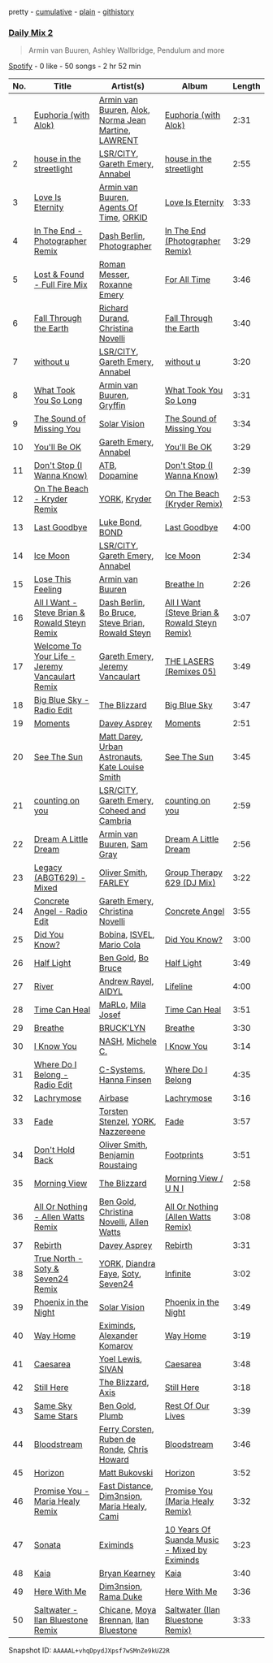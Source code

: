 pretty - [cumulative](/playlists/cumulative/37i9dQZF1E3aggHoBbHSXE.md) - [plain](/playlists/plain/37i9dQZF1E3aggHoBbHSXE) - [githistory](https://github.githistory.xyz/mdn522/spotify-playlist-archive/blob/main/playlists/plain/37i9dQZF1E3aggHoBbHSXE)

### [Daily Mix 2](https://open.spotify.com/playlist/37i9dQZF1E3aggHoBbHSXE)

> Armin van Buuren, Ashley Wallbridge, Pendulum and more

[Spotify](https://open.spotify.com/user/spotify) - 0 like - 50 songs - 2 hr 52 min

| No. | Title | Artist(s) | Album | Length |
|---|---|---|---|---|
| 1 | [Euphoria \(with Alok\)](https://open.spotify.com/track/2Fv1x10CiHukDdu96CYeHc) | [Armin van Buuren](https://open.spotify.com/artist/0SfsnGyD8FpIN4U4WCkBZ5), [Alok](https://open.spotify.com/artist/0NGAZxHanS9e0iNHpR8f2W), [Norma Jean Martine](https://open.spotify.com/artist/2fsk4VlJdNF6G8cCMDrrzB), [LAWRENT](https://open.spotify.com/artist/0O9m6ZuAAvUOhT6OgbtAmI) | [Euphoria \(with Alok\)](https://open.spotify.com/album/3lFUdKS5aaxORrnAzj7XIp) | 2:31 |
| 2 | [house in the streetlight](https://open.spotify.com/track/2oKH22tSUiqdjDSUhnWz0t) | [LSR/CITY](https://open.spotify.com/artist/0YQ22xAzgefaKw8vKCAEp2), [Gareth Emery](https://open.spotify.com/artist/0hprEC0nsWuQPSHag1O2Vi), [Annabel](https://open.spotify.com/artist/4zR2t8bagib4ozydVgb93l) | [house in the streetlight](https://open.spotify.com/album/0zaBQVn70gLIwHrKto8ViF) | 2:55 |
| 3 | [Love Is Eternity](https://open.spotify.com/track/4iXTpwsitXpEeS9nojYVGb) | [Armin van Buuren](https://open.spotify.com/artist/0SfsnGyD8FpIN4U4WCkBZ5), [Agents Of Time](https://open.spotify.com/artist/6Jbyd4qzEtbFtswZP1o6Ht), [ORKID](https://open.spotify.com/artist/2fTfS7krIHHUCF6dRQmbkG) | [Love Is Eternity](https://open.spotify.com/album/50GZ0ASPkFLzIW7gtivOre) | 3:33 |
| 4 | [In The End \- Photographer Remix](https://open.spotify.com/track/13JYeTnxWhXJcwjogYSraT) | [Dash Berlin](https://open.spotify.com/artist/1xT5p0VBpnZDrvVSjX9sri), [Photographer](https://open.spotify.com/artist/073AaGdfoT7IzCpOgmKkql) | [In The End \(Photographer Remix\)](https://open.spotify.com/album/4xBW2XjIbpEaFKKe28iQG6) | 3:29 |
| 5 | [Lost & Found \- Full Fire Mix](https://open.spotify.com/track/1BcQRBsGIA3uy7a9z9kzcl) | [Roman Messer](https://open.spotify.com/artist/25DnzR3jtrD8StkyyRCvHR), [Roxanne Emery](https://open.spotify.com/artist/70bIIPbBQeaFzRrIfahMEM) | [For All Time](https://open.spotify.com/album/17gbqJA3DoG1U7aw70GIrE) | 3:46 |
| 6 | [Fall Through the Earth](https://open.spotify.com/track/13sR6DpLw3uun6xBf6mwo1) | [Richard Durand](https://open.spotify.com/artist/7wne8sUhTAJdIsnuO4GjnR), [Christina Novelli](https://open.spotify.com/artist/1dbzT291PCwwYJK0l3Tr1n) | [Fall Through the Earth](https://open.spotify.com/album/2wOaEAC5560QR6GXQfG8uK) | 3:40 |
| 7 | [without u](https://open.spotify.com/track/2VHMxDk7cTzeZOIZozfTfi) | [LSR/CITY](https://open.spotify.com/artist/0YQ22xAzgefaKw8vKCAEp2), [Gareth Emery](https://open.spotify.com/artist/0hprEC0nsWuQPSHag1O2Vi), [Annabel](https://open.spotify.com/artist/4zR2t8bagib4ozydVgb93l) | [without u](https://open.spotify.com/album/69IL9BtvOJJpiLtQ30QCPf) | 3:20 |
| 8 | [What Took You So Long](https://open.spotify.com/track/2YSWJU0HINhi24oH19ALo6) | [Armin van Buuren](https://open.spotify.com/artist/0SfsnGyD8FpIN4U4WCkBZ5), [Gryffin](https://open.spotify.com/artist/2ZRQcIgzPCVaT9XKhXZIzh) | [What Took You So Long](https://open.spotify.com/album/5BxLMz1DhF1yZNdeAlID3h) | 3:31 |
| 9 | [The Sound of Missing You](https://open.spotify.com/track/0tsi9FJDvIGyIwZDUv2qkN) | [Solar Vision](https://open.spotify.com/artist/4wd6bczppl4mNXPyhg0HT4) | [The Sound of Missing You](https://open.spotify.com/album/6hRPWBwRhAIvbu9Z2nWoqb) | 3:34 |
| 10 | [You'll Be OK](https://open.spotify.com/track/1YXUD5D1ZRSaKZRZME4UB5) | [Gareth Emery](https://open.spotify.com/artist/0hprEC0nsWuQPSHag1O2Vi), [Annabel](https://open.spotify.com/artist/4zR2t8bagib4ozydVgb93l) | [You'll Be OK](https://open.spotify.com/album/01DFy2pJN1Pn6ilBGIE0QC) | 3:29 |
| 11 | [Don't Stop \(I Wanna Know\)](https://open.spotify.com/track/0GaelwSoQDKjwoE16jxwNo) | [ATB](https://open.spotify.com/artist/7jZM5w05mGhw6wTB1okhD9), [Dopamine](https://open.spotify.com/artist/3Edve4VIATi0OZngclQlkN) | [Don't Stop \(I Wanna Know\)](https://open.spotify.com/album/0CjeKexsHa6yFv7X43qJ4d) | 2:39 |
| 12 | [On The Beach \- Kryder Remix](https://open.spotify.com/track/57Y9YzDxXB2sVlhvqK94sK) | [YORK](https://open.spotify.com/artist/20L5MecnuNujUE6imrfK0Q), [Kryder](https://open.spotify.com/artist/1xfLBmx0n8DQri9HxJsq9O) | [On The Beach \(Kryder Remix\)](https://open.spotify.com/album/5FNTGwgQrCatyLAkurpgKk) | 2:53 |
| 13 | [Last Goodbye](https://open.spotify.com/track/5YLajakY9egbhDUIGoaPN2) | [Luke Bond](https://open.spotify.com/artist/13jm4r5O79Vxjy3zzZ51j0), [BOND](https://open.spotify.com/artist/5Z2uHnS6Hv70H5v9oSzkhm) | [Last Goodbye](https://open.spotify.com/album/3XEcG2T2LITyH80xHUbdro) | 4:00 |
| 14 | [Ice Moon](https://open.spotify.com/track/1Vv4jqn3EZZw0BThJqjhJD) | [LSR/CITY](https://open.spotify.com/artist/0YQ22xAzgefaKw8vKCAEp2), [Gareth Emery](https://open.spotify.com/artist/0hprEC0nsWuQPSHag1O2Vi), [Annabel](https://open.spotify.com/artist/4zR2t8bagib4ozydVgb93l) | [Ice Moon](https://open.spotify.com/album/4ZFwY8augL822xcvrf0LL2) | 2:34 |
| 15 | [Lose This Feeling](https://open.spotify.com/track/4tV6C36fjDmz0kzlFIdx3o) | [Armin van Buuren](https://open.spotify.com/artist/0SfsnGyD8FpIN4U4WCkBZ5) | [Breathe In](https://open.spotify.com/album/5O5omtkIR6DrDMKM8YCHmw) | 2:26 |
| 16 | [All I Want \- Steve Brian & Rowald Steyn Remix](https://open.spotify.com/track/7DufEABFSQTuMxI0i1QF87) | [Dash Berlin](https://open.spotify.com/artist/1xT5p0VBpnZDrvVSjX9sri), [Bo Bruce](https://open.spotify.com/artist/4N2lZcytbZifGelhVEpMeK), [Steve Brian](https://open.spotify.com/artist/4xSQ9zt3zGyyiCXazv4mhf), [Rowald Steyn](https://open.spotify.com/artist/4IPKNc0sHqlSECkJNX7moj) | [All I Want \(Steve Brian & Rowald Steyn Remix\)](https://open.spotify.com/album/35SbpLTusEfzaClWDVNlWM) | 3:07 |
| 17 | [Welcome To Your Life \- Jeremy Vancaulart Remix](https://open.spotify.com/track/7xk3mkQTnA6yPyvnK1LAg0) | [Gareth Emery](https://open.spotify.com/artist/0hprEC0nsWuQPSHag1O2Vi), [Jeremy Vancaulart](https://open.spotify.com/artist/5ImELkd8OgfpnIKfvCSmX8) | [THE LASERS \(Remixes 05\)](https://open.spotify.com/album/3IvgCfYgbaNZmWDdx72tjx) | 3:49 |
| 18 | [Big Blue Sky \- Radio Edit](https://open.spotify.com/track/0AW9mBNpEPdIGLe6dhVfrt) | [The Blizzard](https://open.spotify.com/artist/40lHcSYwAqhkmBPoViitWP) | [Big Blue Sky](https://open.spotify.com/album/38pN0FIOUGVeMTXJaUzGY0) | 3:47 |
| 19 | [Moments](https://open.spotify.com/track/5wAMHKjbFvLrdhL1ZXCHF9) | [Davey Asprey](https://open.spotify.com/artist/7luLRXGBygBN8vUO8T9uHf) | [Moments](https://open.spotify.com/album/0xz1fdRWf8o2mnHQmlOjxl) | 2:51 |
| 20 | [See The Sun](https://open.spotify.com/track/4t2gGQPTb9hK8vDPjjlizR) | [Matt Darey](https://open.spotify.com/artist/20IiZT2AHU5GwnzncwJX6S), [Urban Astronauts](https://open.spotify.com/artist/24Pyk5epPtvgwDf8GQRYXj), [Kate Louise Smith](https://open.spotify.com/artist/1oTc5uL1Jrp1VwqdJrW7TT) | [See The Sun](https://open.spotify.com/album/6rElMO4kHumGgofUusrHCm) | 3:45 |
| 21 | [counting on you](https://open.spotify.com/track/1gY0B8A75V0FgkoVP40iHy) | [LSR/CITY](https://open.spotify.com/artist/0YQ22xAzgefaKw8vKCAEp2), [Gareth Emery](https://open.spotify.com/artist/0hprEC0nsWuQPSHag1O2Vi), [Coheed and Cambria](https://open.spotify.com/artist/3utxjLheHaVEd9bPjQRsy8) | [counting on you](https://open.spotify.com/album/5toJaA5ZDKhakB72OGPxm4) | 2:59 |
| 22 | [Dream A Little Dream](https://open.spotify.com/track/3QLYpJeGjyLMIDj7roEphJ) | [Armin van Buuren](https://open.spotify.com/artist/0SfsnGyD8FpIN4U4WCkBZ5), [Sam Gray](https://open.spotify.com/artist/4sW5R5XKTge9Vwv44p9p18) | [Dream A Little Dream](https://open.spotify.com/album/0zM0LsWsNxdXAkNCGpli9B) | 2:56 |
| 23 | [Legacy \(ABGT629\) \- Mixed](https://open.spotify.com/track/6zE3CZ07FMsqmrDTswd5qu) | [Oliver Smith](https://open.spotify.com/artist/2Npo4Cfm48M2uKlvxiXMic), [FARLEY](https://open.spotify.com/artist/7uYA1SvZLemlrGJxyqdf4O) | [Group Therapy 629 \(DJ Mix\)](https://open.spotify.com/album/3UOPDiiV566Lu0mwaXQkQQ) | 3:22 |
| 24 | [Concrete Angel \- Radio Edit](https://open.spotify.com/track/2zM1zEjv2JX1qTmSDeB8IL) | [Gareth Emery](https://open.spotify.com/artist/0hprEC0nsWuQPSHag1O2Vi), [Christina Novelli](https://open.spotify.com/artist/1dbzT291PCwwYJK0l3Tr1n) | [Concrete Angel](https://open.spotify.com/album/4Jykpzu0mPClJY1eo77H5o) | 3:55 |
| 25 | [Did You Know?](https://open.spotify.com/track/5R1vXogvodsZkzChKPar7x) | [Bobina](https://open.spotify.com/artist/7H63wD8xWXAKdYVjZmE90B), [ISVEL](https://open.spotify.com/artist/3KkGPfyrPFkO9LcImUPhus), [Mario Cola](https://open.spotify.com/artist/5RBNovbJjJb93OizHIBfN4) | [Did You Know?](https://open.spotify.com/album/6Xabfn2EX486AkehWd6cW0) | 3:00 |
| 26 | [Half Light](https://open.spotify.com/track/4SFnsEwWLkBS44EJdNOkj9) | [Ben Gold](https://open.spotify.com/artist/4DXcK8M3bJkCFfhHIkudyL), [Bo Bruce](https://open.spotify.com/artist/4N2lZcytbZifGelhVEpMeK) | [Half Light](https://open.spotify.com/album/5Rs1G3NWK3jq7NU4v8adsf) | 3:49 |
| 27 | [River](https://open.spotify.com/track/3zl4Rdr184PYtCuAQIdlcj) | [Andrew Rayel](https://open.spotify.com/artist/1UtBjqMZBAmqIPlDrKu7Tr), [AIDYL](https://open.spotify.com/artist/63YNSGgVHzU8j43ngzTw1f) | [Lifeline](https://open.spotify.com/album/3i9OwhydpiqFzTmWCU34EL) | 4:00 |
| 28 | [Time Can Heal](https://open.spotify.com/track/5uMefX9X9YYIBA40SvcVYr) | [MaRLo](https://open.spotify.com/artist/2kd1zg9ZyGG6WjZO2dAsFd), [Mila Josef](https://open.spotify.com/artist/249X7nXjC7z2dC9y6jFOli) | [Time Can Heal](https://open.spotify.com/album/3CKvUyAzeZWIrgmTZwszlf) | 3:51 |
| 29 | [Breathe](https://open.spotify.com/track/1bnea9qStxid7ZHiYNCU3E) | [BRUCK'LYN](https://open.spotify.com/artist/58LzA4l4LwqzX5KtdPy2kh) | [Breathe](https://open.spotify.com/album/5De1wogXiFe0hJb9X3pm5W) | 3:30 |
| 30 | [I Know You](https://open.spotify.com/track/1NSQZtJzaHIcJMHVmwVbhR) | [NASH](https://open.spotify.com/artist/70Zt1rJ1BkEhCyJPY0wKIZ), [Michele C.](https://open.spotify.com/artist/1LNN1FMr4icEbmznELNwIE) | [I Know You](https://open.spotify.com/album/4mYkMWgo2SZSkWrEr6dOD3) | 3:14 |
| 31 | [Where Do I Belong \- Radio Edit](https://open.spotify.com/track/2LrCoc8yPqM25uJdzHRBrr) | [C\-Systems](https://open.spotify.com/artist/23u5Z7BfuCPFLl4JE1uacp), [Hanna Finsen](https://open.spotify.com/artist/5aszqubLG0rR6bsz8BAzwP) | [Where Do I Belong](https://open.spotify.com/album/0QwXa7tTqIbuKwzsDNARuH) | 4:35 |
| 32 | [Lachrymose](https://open.spotify.com/track/3nB1sC71GCT4emczf9oouj) | [Airbase](https://open.spotify.com/artist/3R3fc4fBMzzmJoSrRgVdKe) | [Lachrymose](https://open.spotify.com/album/1ZWabzUxTBa3mnX4ceZ2of) | 3:16 |
| 33 | [Fade](https://open.spotify.com/track/6SlZqXqvrbt6kg7pSH7kNb) | [Torsten Stenzel](https://open.spotify.com/artist/0wxa02PwiKJW3ZpzYHlCN2), [YORK](https://open.spotify.com/artist/20L5MecnuNujUE6imrfK0Q), [Nazzereene](https://open.spotify.com/artist/3juwo4sTF5okJNvCfQpArZ) | [Fade](https://open.spotify.com/album/07tleYHsm8zDZtOOYnmKCa) | 3:57 |
| 34 | [Don't Hold Back](https://open.spotify.com/track/5qZsWasCA9yYkW2IRnWmh5) | [Oliver Smith](https://open.spotify.com/artist/2Npo4Cfm48M2uKlvxiXMic), [Benjamin Roustaing](https://open.spotify.com/artist/5soL2yvcsjVjFBaAF4gcdI) | [Footprints](https://open.spotify.com/album/3lD2gx9qt85wDmbYOc1lar) | 3:51 |
| 35 | [Morning View](https://open.spotify.com/track/04W1uPEqrMu7jrqe69hRxk) | [The Blizzard](https://open.spotify.com/artist/40lHcSYwAqhkmBPoViitWP) | [Morning View / U N I](https://open.spotify.com/album/6QRWn0F29P3URP6GapPt1y) | 2:58 |
| 36 | [All Or Nothing \- Allen Watts Remix](https://open.spotify.com/track/4abeoDklqOpdyuYLLcmVQ2) | [Ben Gold](https://open.spotify.com/artist/4DXcK8M3bJkCFfhHIkudyL), [Christina Novelli](https://open.spotify.com/artist/1dbzT291PCwwYJK0l3Tr1n), [Allen Watts](https://open.spotify.com/artist/04FzGJxkYQ7zIRoCLQzLqR) | [All Or Nothing \(Allen Watts Remix\)](https://open.spotify.com/album/47H63nRrWFmT6OIRyNOL4d) | 3:08 |
| 37 | [Rebirth](https://open.spotify.com/track/6iVYzY7rxxobqtOgWPwWaV) | [Davey Asprey](https://open.spotify.com/artist/7luLRXGBygBN8vUO8T9uHf) | [Rebirth](https://open.spotify.com/album/5ROz1oCVXk9DK7cOtPDECY) | 3:31 |
| 38 | [True North \- Soty & Seven24 Remix](https://open.spotify.com/track/2s1GN0AFdl427sgLGyqmy5) | [YORK](https://open.spotify.com/artist/20L5MecnuNujUE6imrfK0Q), [Diandra Faye](https://open.spotify.com/artist/5gdYdbKxGw2Mq25TfsmH6q), [Soty](https://open.spotify.com/artist/3yGtQC1LthTT17CCXb9adZ), [Seven24](https://open.spotify.com/artist/5IXYo9w7gGGHL9djeFyFi7) | [Infinite](https://open.spotify.com/album/6BhHiGdMkVuoxki0s8MAha) | 3:02 |
| 39 | [Phoenix in the Night](https://open.spotify.com/track/03gngsY2p3n9EDCHIYEJl4) | [Solar Vision](https://open.spotify.com/artist/4wd6bczppl4mNXPyhg0HT4) | [Phoenix in the Night](https://open.spotify.com/album/3uP7j1RY4GbWzrQyyIcT2f) | 3:49 |
| 40 | [Way Home](https://open.spotify.com/track/0qL2CQdLzOUwoE6wm5oTBm) | [Eximinds](https://open.spotify.com/artist/2rDzllD1jSxxJCcRX2l55K), [Alexander Komarov](https://open.spotify.com/artist/2Fe09LGf8KZs1mBkFwxaEo) | [Way Home](https://open.spotify.com/album/2jE7pGssy2hOcqpC8cpCnL) | 3:19 |
| 41 | [Caesarea](https://open.spotify.com/track/4zz9rmRTn8QH1XGEGqLbQt) | [Yoel Lewis](https://open.spotify.com/artist/3NL4BIiZNFgeCkiVCRitKP), [SIVAN](https://open.spotify.com/artist/79b6yqBE8jpEiaqMER4dXa) | [Caesarea](https://open.spotify.com/album/0wNKvAAHYTMzD00dKQSpB7) | 3:48 |
| 42 | [Still Here](https://open.spotify.com/track/7mS4cvBYQmi00EznZQPNpt) | [The Blizzard](https://open.spotify.com/artist/40lHcSYwAqhkmBPoViitWP), [Axis](https://open.spotify.com/artist/2KT7FKT1rFlBYXHzy91mjZ) | [Still Here](https://open.spotify.com/album/2uMdPkRByC4aDPutYU8irc) | 3:18 |
| 43 | [Same Sky Same Stars](https://open.spotify.com/track/44pblmMPApIAxYcq4Zpdxu) | [Ben Gold](https://open.spotify.com/artist/4DXcK8M3bJkCFfhHIkudyL), [Plumb](https://open.spotify.com/artist/2tbxcCCM7A71cmkzuB8lyH) | [Rest Of Our Lives](https://open.spotify.com/album/1MNoCrARSsa34k1t5fGVLl) | 3:39 |
| 44 | [Bloodstream](https://open.spotify.com/track/5Ye7x411Pjm7hmvUq6DnUE) | [Ferry Corsten](https://open.spotify.com/artist/2ohlvFf9PBsDELdRstPtlP), [Ruben de Ronde](https://open.spotify.com/artist/3q7BRw9D1DupXTONJdr94m), [Chris Howard](https://open.spotify.com/artist/2TuEDoyqgGdr6B5DPqFqX9) | [Bloodstream](https://open.spotify.com/album/17lxhRxpnXQJ39i1kXsowz) | 3:46 |
| 45 | [Horizon](https://open.spotify.com/track/3CClhCn4t2rlOuiiRP5l7g) | [Matt Bukovski](https://open.spotify.com/artist/4LVILrg84B7z0b1rOq7yYF) | [Horizon](https://open.spotify.com/album/6buslTJhQTVCLTmFKhwdW9) | 3:52 |
| 46 | [Promise You \- Maria Healy Remix](https://open.spotify.com/track/7r2cBRl3Z90MvNvUXGj0Fp) | [Fast Distance](https://open.spotify.com/artist/3W26l8VsK5mrcPCgEr6mZk), [Dim3nsion](https://open.spotify.com/artist/7vEd9uAqFgC4p4EOXiFuQL), [Maria Healy](https://open.spotify.com/artist/2BFFr1SrdrJwXm1Y1Wr4F3), [Cami](https://open.spotify.com/artist/5EjJarbT5ULFDF0XEpjaBK) | [Promise You \(Maria Healy Remix\)](https://open.spotify.com/album/2Rcf4EebbjfIA3N4sZv0ut) | 3:32 |
| 47 | [Sonata](https://open.spotify.com/track/4glDFtJGtaGQTX9YD9SQbr) | [Eximinds](https://open.spotify.com/artist/2rDzllD1jSxxJCcRX2l55K) | [10 Years Of Suanda Music \- Mixed by Eximinds](https://open.spotify.com/album/6x2Y1QP5DnbqyWG6cyuwfX) | 3:23 |
| 48 | [Kaia](https://open.spotify.com/track/4XTMWFtx4OIifgUwpwcrEi) | [Bryan Kearney](https://open.spotify.com/artist/5fBbVsFxoa0jDCqocaEdBx) | [Kaia](https://open.spotify.com/album/786x0nUj2qomewzVknNvND) | 3:40 |
| 49 | [Here With Me](https://open.spotify.com/track/6k08THmQVS3QM8NYoOASi6) | [Dim3nsion](https://open.spotify.com/artist/7vEd9uAqFgC4p4EOXiFuQL), [Rama Duke](https://open.spotify.com/artist/3X99p7B7g1mSgjDeQwb0dp) | [Here With Me](https://open.spotify.com/album/3G2lHW3UOUxPvGdg9Hkqsz) | 3:36 |
| 50 | [Saltwater \- Ilan Bluestone Remix](https://open.spotify.com/track/6kfV43UhRUbv8FMRNs19JN) | [Chicane](https://open.spotify.com/artist/5GxyeQagayzZOg4UwffQlD), [Moya Brennan](https://open.spotify.com/artist/3ZvmmlF8EMEpnnK90jfuJv), [Ilan Bluestone](https://open.spotify.com/artist/1yoZuH2j43vVSWsOwYuQyn) | [Saltwater \(Ilan Bluestone Remix\)](https://open.spotify.com/album/1YkXjp5qjHg1cuUYC1m2Cj) | 3:33 |

Snapshot ID: `AAAAAL+vhqDpydJXpsf7wSMnZe9kUZ2R`
